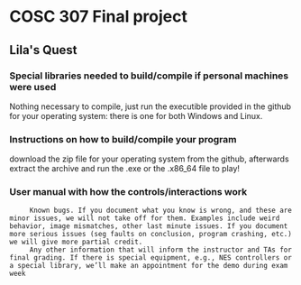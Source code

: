 
# COSC 307 Final project

## Lila's Quest

### Special libraries needed to build/compile if personal machines were used
Nothing necessary to compile, just run the executible provided in the github for your operating system: there is one for both Windows and Linux.

### Instructions on how to build/compile your program
download the zip file for your operating system from the github, afterwards extract the archive and run the .exe or the .x86_64 file to play!

### User manual with how the controls/interactions work
  
         Known bugs. If you document what you know is wrong, and these are minor issues, we will not take off for them. Examples include weird behavior, image mismatches, other last minute issues. If you document more serious issues (seg faults on conclusion, program crashing, etc.) we will give more partial credit.
         Any other information that will inform the instructor and TAs for final grading. If there is special equipment, e.g., NES controllers or a special library, we’ll make an appointment for the demo during exam week
